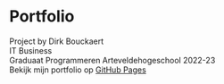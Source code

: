 # Portfolio
Project by Dirk Bouckaert<br>
IT Business<br>
Graduaat Programmeren Arteveldehogeschool 2022-23<br>
Bekijk mijn portfolio op [GitHub Pages](https://pgm-dirkbouckaert.github.io/portfolio/src/projects.html)
